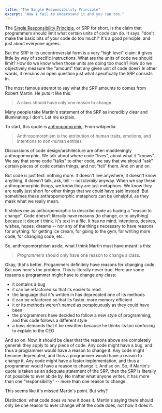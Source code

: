 ```yaml
---
title: "The Single Responsibility Principle"
excerpt: "How I fail to understand it and you can too."
---
```


The [Single Responsibility
Principle](https://en.wikipedia.org/wiki/Single_responsibility_principle),
or SRP for short, is the claim that programmers should limit what certain
units of code can do. It says: "don't make the basic bits of your code do too
much!" It's a good principle, and just about everyone agrees.

But the SRP in its uncontroversial form is a very "high level" claim: it gives
little by way of specific instructions. What are the units of code we should
limit? How do we know when those units are doing too much? How do we
objectively measure the "amount" that any given unit of code does? In other
words, it remains an open question just what specifically the SRP consists in.

The most famous attempt to say what the SRP amounts to comes from
Robert Martin. He puts it like this:

> A class should have only one reason to change.

Many people take Martin's statement of the SRP as incredibly clear and
illuminating. I don't. Let me explain.

To start, this quote is
[anthropomorphic](https://en.wikipedia.org/wiki/Anthropomorphism). From
wikipedia:

> Anthropomorphism is the attribution of human traits, emotions, and intentions
  to non-human entities

Discussions of code design/architecture are often maddeningly anthropomorphic.
We talk about where code "lives", about what it "knows".
We say that some code "talks" to other code, we say that we should "ask" certain
pieces of code certain things, and not "tell" them. And on and on.

But code is just
text: nothing more. It doesn't live anywhere, it doesn't know anything, it
doesn't talk, ask, tell -- not _literally_ anyway. When we say these
anthropomorphic things, we know they are just metaphors. We know they are really
just short for other things that we could have said instead. But sometimes
these anthropomorphic metaphors can be unhelpful, as they mask what we really mean.

It strikes me as anthorpomorphic to describe code as having a "reason
to change". Code doesn't literally have reasons (to change, or to anything)
because it doesn't think. It's text in a
file. It has no mind, intentions, desires, wishes, hopes, dreams -- nor any of
the things necessary to have reasons for anything: for getting ice cream, for
going to the gym, for writing more code, for changing code, etc.

So, anthropomorphism aside, what I think Martin must have meant is this:

> _Programmers_ should only have one reason to change a class.

Okay, that's better. Progammers definitely have reasons for changing code.
But now here's the problem. This is literally never true. Here are some reasons
a programmer might have to change _any_ class:

* it contains a bug
* it can be refactored so that its easier to read
* the language that it's written in has deprecated one of its methods
* it can be refactored so that its faster, more memory efficient
* it or its methods weren't named as perspicuously as they could have been
* the programmers have decided to follow a new style of programming, and this
  code follows a different style
* a boss demands that it be rewritten because he thinks its too confusing to
  explain to the CEO

And so on. Now, it should be clear that the reasons above are completely
general: they apply to any piece of code. Any code might have a
bug, and thus a programmer would have a reason to change it. Any code might
become deprecated, and thus a programmer would have a reason to change it. Any
code might have a faster implementation, and thus a programmer would have a
reason to change it. And so on.  So, if Martin's quote is taken as an
adequate statement of the SRP,
then the SRP is literally not possible to ever abide by. No matter what anyone
writes, it has more than one "responsibility" -- more than one reason to change.

This seems like it's missed Martin's point. But why?

Distinction: what code does vs how it does it. Martin's saying there should only
be one reason to ever change what the code does, not how it does it.
